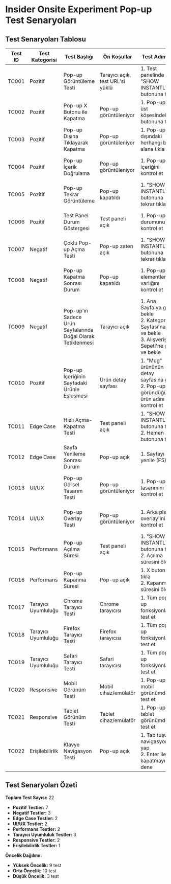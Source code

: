 # Insider Onsite Experiment Pop-up Test Senaryoları

## Test Senaryoları Tablosu 
| Test ID | Test Kategorisi | Test Başlığı | Ön Koşullar | Test Adımları | Beklenen Sonuç | Öncelik | Test Tipi |
|---------|----------------|--------------|-------------|---------------|----------------|---------|-----------|
| TC001 | Pozitif | Pop-up Görüntüleme Testi | Tarayıcı açık, test URL'si yüklü | 1. Test panelinde "SHOW INSTANTLY" butonuna tıkla | Pop-up başarıyla görüntülenir, İngilizce içerik doğru görünür | Yüksek | Fonksiyonel |
| TC002 | Pozitif | Pop-up X Butonu ile Kapatma | Pop-up görüntüleniyor | 1. Pop-up sağ üst köşesindeki X butonuna tıkla | Pop-up kapanır, ana sayfa görünür | Yüksek | Fonksiyonel |
| TC003 | Pozitif | Pop-up Dışına Tıklayarak Kapatma | Pop-up görüntüleniyor | 1. Pop-up dışındaki herhangi bir alana tıkla | Pop-up kapanır, ana sayfa görünür | Yüksek | Fonksiyonel |
| TC004 | Pozitif | Pop-up İçerik Doğrulama | Pop-up görüntüleniyor | 1. Pop-up içeriğini kontrol et | Pop-up İngilizce içeriği doğru şekilde görüntülenir | Orta | Fonksiyonel |
| TC005 | Pozitif | Pop-up Tekrar Görüntüleme | Pop-up kapatıldı | 1. "SHOW INSTANTLY" butonuna tekrar tıkla | Pop-up tekrar başarıyla görüntülenir | Orta | Fonksiyonel |
| TC006 | Pozitif | Test Panel Durum Göstergesi | Test paneli açık | 1. Pop-up durumunu kontrol et | "Visible" veya "Not Visible" durumu doğru gösterilir | Orta | Fonksiyonel |
| TC007 | Negatif | Çoklu Pop-up Açma Testi | Pop-up zaten açık | 1. "SHOW INSTANTLY" butonuna tekrar tıkla | Yeni pop-up açılmaz, mevcut pop-up korunur | Orta | Negatif |
| TC008 | Negatif | Pop-up Kapatma Sonrası Durum | Pop-up kapatıldı | 1. Pop-up elementlerinin varlığını kontrol et | Pop-up elementleri DOM'da görünmez durumda | Orta | Negatif |
| TC009 | Negatif | Pop-up'ın Sadece Ürün Sayfalarında Doğal Olarak Tetiklenmesi | Tarayıcı açık | 1. Ana Sayfa'ya git ve bekle<br>2. Kategori Sayfası'na git ve bekle<br>3. Alışveriş Sepeti'ne git ve bekle | Pop-up bu sayfaların hiçbirinde kendi kendine görünmemelidir | Yüksek | Fonksiyonel |
| TC010 | Pozitif | Pop-up İçeriğinin Sayfadaki Ürünle Eşleşmesi | Ürün detay sayfası | 1. "Mug" ürününün detay sayfasına git<br>2. Pop-up göründüğünde ürün adını kontrol et | Pop-up'ın içindeki ürün adı, sayfa başlığındaki "Mug" ürün adıyla aynı olmalıdır | Yüksek | Fonksiyonel |
| TC011 | Edge Case | Hızlı Açma-Kapatma Testi | Test paneli açık | 1. "SHOW INSTANTLY" butonuna tıkla<br>2. Hemen X butonuna tıkla | Pop-up açılır ve hemen kapanır, hata oluşmaz | Düşük | Edge Case |
| TC012 | Edge Case | Sayfa Yenileme Sonrası Durum | Pop-up açık | 1. Sayfayı yenile (F5) | Pop-up kapanır, sayfa normal duruma döner | Düşük | Edge Case |
| TC013 | UI/UX | Pop-up Görsel Tasarım Testi | Pop-up görüntüleniyor | 1. Pop-up tasarımını kontrol et | Pop-up merkezi konumda, uygun boyutta görüntülenir | Orta | UI/UX |
| TC014 | UI/UX | Pop-up Overlay Testi | Pop-up görüntüleniyor | 1. Arka plan overlay'ini kontrol et | Arka plan karartılır, pop-up ön planda görünür | Orta | UI/UX |
| TC015 | Performans | Pop-up Açılma Süresi | Test paneli açık | 1. "SHOW INSTANTLY" butonuna tıkla<br>2. Açılma süresini ölç | Pop-up 1 saniye içinde açılır | Düşük | Performans |
| TC016 | Performans | Pop-up Kapanma Süresi | Pop-up açık | 1. X butonuna tıkla<br>2. Kapanma süresini ölç | Pop-up 0.5 saniye içinde kapanır | Düşük | Performans |
| TC017 | Tarayıcı Uyumluluğu | Chrome Tarayıcı Testi | Chrome tarayıcısı | 1. Tüm pop-up fonksiyonlarını test et | Tüm özellikler Chrome'da çalışır | Yüksek | Uyumluluk |
| TC018 | Tarayıcı Uyumluluğu | Firefox Tarayıcı Testi | Firefox tarayıcısı | 1. Tüm pop-up fonksiyonlarını test et | Tüm özellikler Firefox'ta çalışır | Yüksek | Uyumluluk |
| TC019 | Tarayıcı Uyumluluğu | Safari Tarayıcı Testi | Safari tarayıcısı | 1. Tüm pop-up fonksiyonlarını test et | Tüm özellikler Safari'de çalışır | Yüksek | Uyumluluk |
| TC020 | Responsive | Mobil Görünüm Testi | Mobil cihaz/emülatör | 1. Pop-up'ı mobil görünümde test et | Pop-up mobil ekranda uygun şekilde görüntülenir | Orta | Responsive |
| TC021 | Responsive | Tablet Görünüm Testi | Tablet cihaz/emülatör | 1. Pop-up'ı tablet görünümde test et | Pop-up tablet ekranda uygun şekilde görüntülenir | Orta | Responsive |
| TC022 | Erişilebilirlik | Klavye Navigasyon Testi | Pop-up açık | 1. Tab tuşu ile navigasyon yap<br>2. Enter ile kapatmayı dene | Klavye ile pop-up kapatılabilir | Düşük | Erişilebilirlik |

## Test Senaryoları Özeti

**Toplam Test Sayısı:** 22
- **Pozitif Testler:** 7
- **Negatif Testler:** 3
- **Edge Case Testler:** 2
- **UI/UX Testler:** 2
- **Performans Testler:** 2
- **Tarayıcı Uyumluluk Testler:** 3
- **Responsive Testler:** 2
- **Erişilebilirlik Testler:** 1

**Öncelik Dağılımı:**
- **Yüksek Öncelik:** 9 test
- **Orta Öncelik:** 10 test
- **Düşük Öncelik:** 3 test
